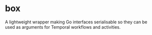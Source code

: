# box
A lightweight wrapper making Go interfaces serialisable so they can be used as arguments for Temporal workflows and activities.
